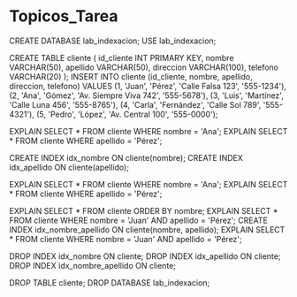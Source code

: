 # Topicos_Tarea

CREATE DATABASE lab_indexacion;
USE lab_indexacion;

CREATE TABLE cliente (
    id_cliente INT PRIMARY KEY,
    nombre VARCHAR(50),
    apellido VARCHAR(50),
    direccion VARCHAR(100),
    telefono VARCHAR(20)
);
INSERT INTO cliente (id_cliente, nombre, apellido, direccion, telefono) VALUES
(1, 'Juan', 'Pérez', 'Calle Falsa 123', '555-1234'),
(2, 'Ana', 'Gómez', 'Av. Siempre Viva 742', '555-5678'),
(3, 'Luis', 'Martínez', 'Calle Luna 456', '555-8765'),
(4, 'Carla', 'Fernández', 'Calle Sol 789', '555-4321'),
(5, 'Pedro', 'López', 'Av. Central 100', '555-0000');

EXPLAIN SELECT * FROM cliente WHERE nombre = 'Ana';
EXPLAIN SELECT * FROM cliente WHERE apellido = 'Pérez';

CREATE INDEX idx_nombre ON cliente(nombre);
CREATE INDEX idx_apellido ON cliente(apellido);

EXPLAIN SELECT * FROM cliente WHERE nombre = 'Ana';
EXPLAIN SELECT * FROM cliente WHERE apellido = 'Pérez';

EXPLAIN SELECT * FROM cliente ORDER BY nombre;
EXPLAIN SELECT * FROM cliente WHERE nombre = 'Juan' AND apellido = 'Pérez';
CREATE INDEX idx_nombre_apellido ON cliente(nombre, apellido);
EXPLAIN SELECT * FROM cliente WHERE nombre = 'Juan' AND apellido = 'Pérez';

DROP INDEX idx_nombre ON cliente;
DROP INDEX idx_apellido ON cliente;
DROP INDEX idx_nombre_apellido ON cliente;

DROP TABLE cliente;
DROP DATABASE lab_indexacion;

